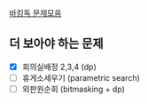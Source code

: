[바킹독 문제모음](https://github.com/encrypted-def/basic-algo-lecture/blob/master/workbook.md)

## 더 보아야 하는 문제
- [x] 회의실배정 2,3,4 (dp)
- [ ] 휴게소세우기 (parametric search)
- [ ] 외판원순회 (bitmasking + dp)